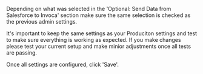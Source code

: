 Depending on what was selected in the 'Optional: Send Data from Salesforce to Invoca' section make sure the same selection is checked as the previous admin settings. 

It's important to keep the same settings as your Produciton settings and test to make sure everything is working as expected. If you make changes please test your current setup and make minior adjustments once all tests are passing.

Once all settings are configured, click 'Save'.